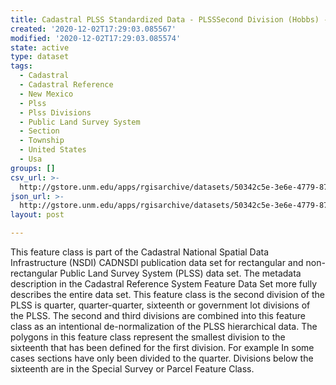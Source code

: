 ```yaml
---
title: Cadastral PLSS Standardized Data - PLSSSecond Division (Hobbs) - Version 1.1
created: '2020-12-02T17:29:03.085567'
modified: '2020-12-02T17:29:03.085574'
state: active
type: dataset
tags:
  - Cadastral
  - Cadastral Reference
  - New Mexico
  - Plss
  - Plss Divisions
  - Public Land Survey System
  - Section
  - Township
  - United States
  - Usa
groups: []
csv_url: >-
  http://gstore.unm.edu/apps/rgisarchive/datasets/50342c5e-3e6e-4779-87d5-cb399dc54fcc/PLSSSecond_Division_HOBBS.derived.csv
json_url: >-
  http://gstore.unm.edu/apps/rgisarchive/datasets/50342c5e-3e6e-4779-87d5-cb399dc54fcc/PLSSSecond_Division_HOBBS.derived.json
layout: post

---
```

 This feature class is part of the Cadastral National Spatial Data
                Infrastructure (NSDI) CADNSDI publication data set for rectangular and
                non-rectangular Public Land Survey System (PLSS) data set. The metadata description
                in the Cadastral Reference System Feature Data Set more fully describes the entire
                data set. This feature class is the second division of the PLSS is quarter,
                quarter-quarter, sixteenth or government lot divisions of the PLSS. The second and
                third divisions are combined into this feature class as an intentional
                de-normalization of the PLSS hierarchical data. The polygons in this feature class
                represent the smallest division to the sixteenth that has been defined for the first
                division. For example In some cases sections have only been divided to the quarter.
                Divisions below the sixteenth are in the Special Survey or Parcel Feature Class. 
